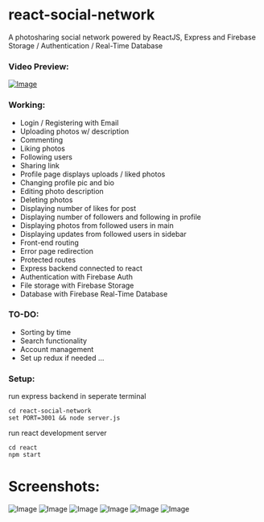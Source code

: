 # react-social-network
A photosharing social network powered by ReactJS, Express and Firebase Storage / Authentication / Real-Time Database

### Video Preview:
[![Image](https://i.imgur.com/tRuPxiN.png)](https://streamable.com/uyrrw)


### Working:
* Login / Registering with Email
* Uploading photos w/ description
* Commenting
* Liking photos
* Following users
* Sharing link
* Profile page displays uploads / liked photos
* Changing profile pic and bio
* Editing photo description
* Deleting photos
* Displaying number of likes for post
* Displaying number of followers and following in profile
* Displaying photos from followed users in main
* Displaying updates from followed users in sidebar
* Front-end routing
* Error page redirection
* Protected routes
* Express backend connected to react
* Authentication with Firebase Auth
* File storage with Firebase Storage
* Database with Firebase Real-Time Database

### TO-DO:
* Sorting by time
* Search functionality
* Account management
* Set up redux if needed ...

### Setup:
run express backend in seperate terminal
```
cd react-social-network
set PORT=3001 && node server.js
```

run react development server
```
cd react
npm start
```

# Screenshots:
![Image](https://i.imgur.com/b5gOnFZ.png)
![Image](https://i.imgur.com/FSbuaPz.png)
![Image](https://i.imgur.com/Ub7WROS.png)
![Image](https://i.imgur.com/snUvPFp.png)
![Image](https://i.imgur.com/ByvHIGQ.png)
![Image](https://i.imgur.com/5ZjK7sv.png)